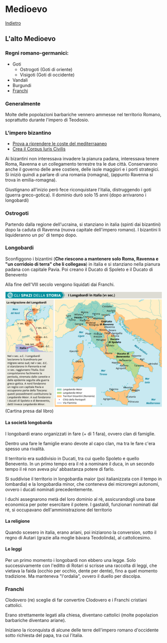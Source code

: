 # Medioevo

[Indietro](./../storia.md)

## L'alto Medioevo
### Regni romano-germanici:
- Goti
    - Ostrogoti (Goti di oriente)
    - Visigoti (Goti di occidente)
- Vandali
- Burgundi
- [Franchi](#franchi)

### Generalmente
Molte delle popolazioni barbariche vennero ammesse nel territorio Romano, soprattutto durante l'impero di Teodosio.

### L'impero bizantino
- [Prova a riprendere le coste del mediterraaneo](../roma/impero.md#giustiniano-i-527-565)
- [Crea il Corpus Iuris Civilis](../roma/impero.md#giustiniano-i-527-565)

Ai bizantini non interessava invadere la pianura padana, interessava tenere Roma, Ravenna e un collegamento terrestre tra le due città. Conservarono anche il governo delle aree costiere, delle isole maggiori e i porti strategici.
Si iniziò quindi a parlare di una romanìa (romagna), (appunto Ravenna si trova in emilia-romagna).

Giustignano all'inizio però fece riconquistare l'italia, distruggendo i goti (guerra greco-gotica). Il dominio durò solo 15 anni (dopo arrivarono i longobardi)

### Ostrogoti
Partendo dalla regione dell'ucraina, si stanziano in italia (spinti dai bizantini) dopo la caduta di Ravenna (nuova capitale dell'impero romano).
I bizantini li liquideranno un po' di tempo dopo.

### Longobardi
Sconfiggono i bizantini (**Che riescono a mantenere solo Roma, Ravenna e "un corridoio di terra" che li collegava**) in italia e si stanziano nella pianura padana con capitale Pavia. Poi creano il Ducato di Spoleto e il Ducato di Benevento

Alla fine dell'VIII secolo vengono liquidati dai Franchi.

![I Longobardi In Italia](./media/longobardi.png)
(Cartina presa dal libro)

#### La società longobarda
I longobardi erano organizzati in fare (+ di 1 fara), ovvero clan di famiglie.

Dentro una fare le famiglie erano devote al capo clan, ma tra le fare c'era spesso una rivalità.

Il territorio era suddivisio in Ducati, tra cui quello Spoleto e quello Benevento.
In un primo tempo era il ré a nominare il duca, in un secondo tempo il ré non aveva  piu' abbastanza potere di farlo.

Si suddivise il territorio in longobardia maior (poi italianizzata con il tempo in lombardia) e la longobardia minor, che conteneva dei microregni autonomi, ovvero i ducati nominati precedentemente.

I duchi assegnarono metà del loro dominio al rè, assicurandogli una base economica per poter esercitare il potere.
I gastaldi, funzionari nominati dal ré, si occupavano dell'amministrazione del territorio

#### La religione
Quando scesero in italia, erano ariani, poi iniziarono la conversion, sotto il regno di Autari (grazie alla moglie bàvara Teodolinda), al cattolicesimo.

#### Le leggi
Per un primo momento i longobardi non ebbero una legge. Solo successivamente con l'editto di Rotari si scrisse una raccolta di leggi, che vietava la faida (occhio per occhio, dente per dente), fino a quel momento tradizione. Ma manteneva "l'ordalia", ovvero il duello per discolpa.

### Franchi
Clodovero (re) sceglie di far convertire Clodovero e i Franchi cristiani cattolici.

Erano strettamente legati alla chiesa, diventano cattolici (molte popolazion barbariche diventano ariane).

Iniziano la riconquista di alcune delle terre dell'impero romano d'occidente sotto richiesta del papa, tra cui l'italia.